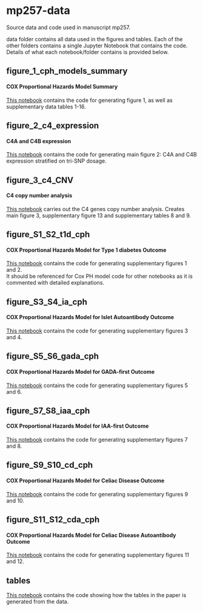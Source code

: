 # mp257-data
Source data and code used in manuscript mp257. 

data folder contains all data used in the figures and tables. Each of the other folders contains a single Jupyter Notebook that contains the code. Details of what each notebook/folder contains is provided below.


## figure_1_cph_models_summary
#### COX Proportional Hazards Model Summary  
[This notebook](figure_1_cph_models_summary/model_summary_fig_1.ipynb) contains the code for generating figure 1, as well as supplementary data tables 1-16.


## figure_2_c4_expression 
#### C4A and C4B expression
[This notebook](figure_2_c4_expression/c4_expression.ipynb) contains the code for generating main figure 2: C4A and C4B expression stratified on tri-SNP dosage. 

## figure_3_c4_CNV
#### C4 copy number analysis
[This notebook](figure_3_c4_CNV/c4-coverage-fig_3.ipynb) carries out the C4 genes copy number analysis. Creates main figure 3, supplementary figure 13 and supplementary tables 8 and 9.

## figure_S1_S2_t1d_cph
#### COX Proportional Hazards Model for Type 1 diabetes Outcome

[This notebook](figure_S1_S2_t1d_cph/t1d_cox_PH_models.ipynb) contains the code for generating supplementary figures 1 and 2.  
It should be referenced for Cox PH model code for other notebooks as it is commented with detailed explanations.
## figure_S3_S4_ia_cph
#### COX Proportional Hazards Model for Islet Autoantibody Outcome  

[This notebook](figure_S3_S4_ia_cph/islet_autoantibody_cox_PH_models.ipynb) contains the code for generating supplementary figures 3 and 4.  

## figure_S5_S6_gada_cph
#### COX Proportional Hazards Model for GADA-first Outcome
[This notebook](figure_S5_S6_gada_cph/gada_cox_PH_models.ipynb) contains the code for generating supplementary figures 5 and 6. 

## figure_S7_S8_iaa_cph
#### COX Proportional Hazards Model for IAA-first Outcome  

[This notebook](figure_S7_S8_iaa_cph/iaa_cox_PH_models.ipynb) contains the code for generating supplementary figures 7 and 8.  

## figure_S9_S10_cd_cph
#### COX Proportional Hazards Model for Celiac Disease Outcome  
[This notebook](figure_S9_S10_cd_cph/cd_cox_PH_models.ipynb) contains the code for generating supplementary figures 9 and 10.  

## figure_S11_S12_cda_cph
#### COX Proportional Hazards Model for Celiac Disease Autoantibody Outcome  
[This notebook](figure_S11_S12_cda_cph/cda_cox_PH_models.ipynb) contains the code for generating supplementary figures 11 and 12.  

## tables
[This notebook](tables/tables.ipynb) contains the code showing how the tables in the paper is generated from the data. 